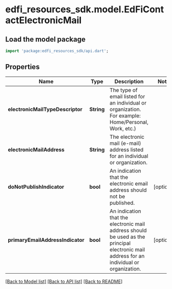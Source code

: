 # edfi_resources_sdk.model.EdFiContactElectronicMail

## Load the model package
```dart
import 'package:edfi_resources_sdk/api.dart';
```

## Properties
Name | Type | Description | Notes
------------ | ------------- | ------------- | -------------
**electronicMailTypeDescriptor** | **String** | The type of email listed for an individual or organization. For example: Home/Personal, Work, etc.) | 
**electronicMailAddress** | **String** | The electronic mail (e-mail) address listed for an individual or organization. | 
**doNotPublishIndicator** | **bool** | An indication that the electronic email address should not be published. | [optional] 
**primaryEmailAddressIndicator** | **bool** | An indication that the electronic mail address should be used as the principal electronic mail address for an individual or organization. | [optional] 

[[Back to Model list]](../README.md#documentation-for-models) [[Back to API list]](../README.md#documentation-for-api-endpoints) [[Back to README]](../README.md)


